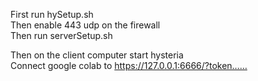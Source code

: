 First run hySetup.sh <br>
Then enable 443 udp on the firewall <br>
Then run serverSetup.sh <br>

Then on the client computer start hysteria <br>
Connect google colab to https://127.0.0.1:6666/?token……
